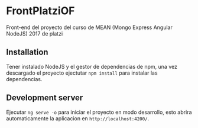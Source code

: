 # FrontPlatziOF

Front-end del proyecto del curso de MEAN (Mongo Express Angular NodeJS) 2017 de platzi

## Installation

Tener instalado NodeJS y el gestor de dependencias de npm, una vez descargado el proyecto ejectutar `npm install` para instalar las dependencias.

## Development server

Ejecutar `ng serve -o` para iniciar el proyecto en modo desarrollo, esto
abrira automaticamente la aplicacion en `http://localhost:4200/`.